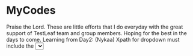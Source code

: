 # MyCodes
Praise the Lord.
These are little efforts that I do everyday with the great support of TestLeaf team and group members.
Hoping for the best in the days to come.
Learning from Day2: (Nykaa) Xpath for dropdown must include the <select> tag when hierarchaly tracked.
Learning from Day3: 1. (MakeMyTrip) (//div[@class='DayPicker-Body'])[2]//div[text()='" + stringCheckOutDate + "' ]
                      To write an Xpath with a variable in it
                    2.When an element click was not intercepted due to an alert, Actions helped to solve it, by moving to that element                           and then clicking it.
                                 builder.moveToElement(webStar).click().build().perform();
